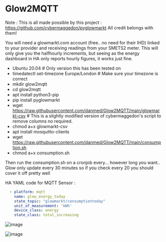 # Glow2MQTT

Note : This is all made possible by this project : https://github.com/cybermaggedon/pyglowmarkt All credit belongs with them!

You will need a glowmarkt.com account (free.. no need for their IHD) linked to your provider and receiving readings from your SMETS2 meter. This will only give you the halfhourly increments, but seeing as the energy dashboard in HA only reports hourly figures, it works just fine.

* Ubuntu 20.04 # Only version this has been tested on
* timedatectl set-timezone Europe/London # Make sure your timezone is correct
* mkdir glow2mqtt
* cd glow2mqtt
* apt install python3-pip
* pip install pyglowmarkt
* wget https://raw.githubusercontent.com/danmed/Glow2MQTT/main/glowmarkt-csv # This is a slightly modified version of cybermaggedon's script to remove columns no required.
* chmod a+x glowmarkt-csv
* apt install mosquitto-clients
* wget https://raw.githubusercontent.com/danmed/Glow2MQTT/main/consumption.sh
* chmod a+x consumption.sh


Then run the consumption.sh on a cronjob every... however long you want.. Glow only update every 30 minutes so if you check every 20 you should cover it off pretty well

HA YAML code for MQTT Sensor : 

```YAML
  - platform: mqtt
    name: glow_energy_today
    state_topic: "glowmarkt/consumptiontoday"
    unit_of_measurement: 'kWh'  
    device_class: energy
    state_class: total_increasing
```
![image](https://user-images.githubusercontent.com/3878490/132579305-4641c814-c510-48b5-adb9-2d2fa6a4bfba.png)

![image](https://user-images.githubusercontent.com/3878490/132579214-7fb948ad-1020-4309-ab58-281ed78528db.png)
